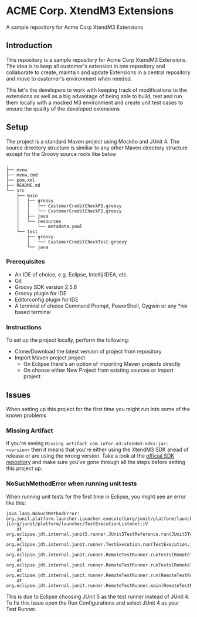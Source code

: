 # ACME Corp. XtendM3 Extensions
A sample repository for Acme Corp XtendM3 Extensions

## Introduction
This repository is a sample repository for Acme Corp XtendM3 Extensions. The idea is to keep all customer's extension in one repository and collaborate to create, maintain and update Extensions in a central repository and move to customer's environment when needed.

This let's the developers to work with keeping track of modifications to the extensions as well as a big advantage of being able to build, test and run them locally with a mocked M3 environment and create unit test cases to ensure the quality of the developed extensions 

## Setup
The project is a standard Maven project using Mockito and JUnit 4. The source directory structure is similiar to any other Maven directory structure except for the Groovy source roots like below  

```
.
├── mvnw
├── mvnw.cmd
├── pom.xml
├── README.md
└── src
    ├── main
    │   ├── groovy
    │   │   ├── CustomerCreditCheckP1.groovy
    │   │   └── CustomerCreditCheckP2.groovy
    │   ├── java
    │   └── resources
    │       └── metadata.yaml
    └── test
        ├── groovy
        │   └── CustomerCreditCheckTest.groovy
        └── java
```


### Prerequisites
- An IDE of choice, e.g. Eclipse, Intellij IDEA, etc.
- Git
- Groovy SDK version 2.5.6
- Groovy plugin for IDE
- Editorconfig plugin for IDE
- A terminal of choice Command Prompt, PowerShell, Cygwin or any *nix based terminal

### Instructions
To set up the project locally, perform the following:
- Clone/Download the latest version of project from repository
- Import Maven project project
	- On Eclipse there's an option of importing Maven projects directly
	- On choose either New Project from existing sources or Import project

## Issues
When setting up this project for the first time you might run into some of the known problems 

### Missing Artifact
If you're seeing `Missing artifact com.infor.m3:xtendm3-sdks:jar:<version>` then it means that you're either using the XtendM3 SDK ahead of release or are using the wrong version. Take a look at the [official SDK repository](https://oxford.awsdev.infor.com/Erfan.Yousefi/xtendm3-sdk) and make sure you've gone through all the steps before setting this project up. 


### NoSuchMethodError when running unit tests
When running unit tests for the first time in Eclipse, you might see an error like this:

```
java.lang.NoSuchMethodError: org.junit.platform.launcher.Launcher.execute(Lorg/junit/platform/launcher/TestPlan;[Lorg/junit/platform/launcher/TestExecutionListener;)V
	at org.eclipse.jdt.internal.junit5.runner.JUnit5TestReference.run(JUnit5TestReference.java:89)
	at org.eclipse.jdt.internal.junit.runner.TestExecution.run(TestExecution.java:41)
	at org.eclipse.jdt.internal.junit.runner.RemoteTestRunner.runTests(RemoteTestRunner.java:541)
	at org.eclipse.jdt.internal.junit.runner.RemoteTestRunner.runTests(RemoteTestRunner.java:763)
	at org.eclipse.jdt.internal.junit.runner.RemoteTestRunner.run(RemoteTestRunner.java:463)
	at org.eclipse.jdt.internal.junit.runner.RemoteTestRunner.main(RemoteTestRunner.java:209)
```

This is due to Eclipse choosing JUnit 5 as the test runner instead of JUnit 4. To fix this issue open the Run Configurations and select JUnit 4 as your Test Runner.